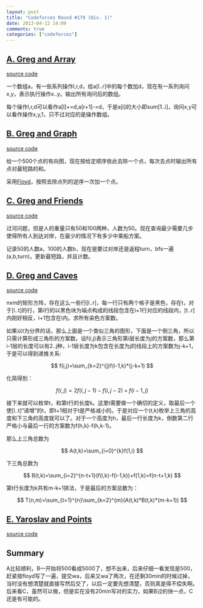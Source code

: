 ```yaml
---
layout: post
title: "Codeforces Round #179 (Div. 1)"
date: 2013-04-12 14:09
comments: true
categories: ["codeforces"]
---
```


[A. Greg and Array](http://www.codeforces.com/contest/295/problem/A)
-------------------

[source code]()

一个数组a，有一些系列操作l,r,d，给a[l..r]中的每个数加d，现在有一系列询问x,y，表示执行操作x..y。输出所有询问后的数组。

每个操作l,r,d可以看作a[l]+=d,a[r+1]-=d，于是a[i]的大小即sum[1..i]，询问x,y可以看作操作x,y,1，只不过对应的是操作数组。

[B. Greg and Graph](http://www.codeforces.com/contest/295/problem/B)
-------------------

[source code]()

给一个500个点的有向图，现在按给定顺序依此去除一个点，每次去点时输出所有点对最短路的和。

采用[Floyd](http://en.wikipedia.org/wiki/Floyd%E2%80%93Warshall_algorithm)，按照去除点列的逆序一次加一个点。

[C. Greg and Friends](http://www.codeforces.com/contest/295/problem/C)
---------------------

[source code]()

过河问题，但是人的重量只有50和100两种，人数为50。现在查询最少需要几步使得所有人到达对岸，在最少的情况下有多少中乘船方案。

记录50的人数a，100的人数b，现在是要过对岸还是返程turn，bfs一遍(a,b,turn)，更新最短路，并且计数。

[D. Greg and Caves](http://www.codeforces.com/contest/295/problem/D)
-------------------

[source code]()

nxm的矩形方阵，存在这么一些行[l..r]，每一行只有两个格子是黑色，存在t，对于[l..t]的行，第i行的以黑色块为端点构成的线段包含在i+1行对应的线段内，[t..r]内刚好相反，i+1包含在i内。求所有染色方案数。

如果以t为分界的话，那么上面是一个类似三角的图形，下面是一个倒三角，所以只需计算形成三角形的方案数。设f(i,j)表示三角形第i层长度为j的方案数，那么第i-1层的长度可以有2..j种，i-1层长度为k包含在长度为j的线段上的方案数为j-k+1，于是可以得到递推关系:

$$
f(i,j)=\sum_{k=2}^{j}f(i-1,k)*(j-k+1)
$$

化简得到：

$$
f(i,j)=2f(i,j-1)-f(i,j-2)+f(i-1,j)
$$

接下来就可以枚举t，和第t行的长度k。这里t需要做一个确切的定义，取最后一个使[l..t]“递增”的t，即t+1相对于t是严格减小的。于是对应一个(t,k)枚举上三角的高度和下三角的高度就可以了。对于一个高度为h，最后一行长度为k，倒数第二行严格小与最后一行的方案数为f(h,k)-f(h,k-1)。

那么上三角总数为

$$
A(t,k)=\sum_{i=0}^{k}f(1,i)
$$

下三角总数为

$$
B(t,k)=\sum_{i=2}^{n-t+1}(f(i,k)-f(i-1,k))+f(1,k)=f(n-t+1,k)
$$

第t行长度为k共有m-k+1排法，于是最后的方案总数为：

$$
T(n,m)=\sum_{t=1}^{n}\sum_{k=2}^{m}(A(t,k)*B(t,k)*(m-k+1))
$$

[E. Yaroslav and Points](http://www.codeforces.com/contest/295/problem/E)
------------------------

[source code]()


Summary
-------

A比较顺利，B一开始将500看成5000了，想不出来，后来仔细一看发现是500，赶紧按floyd写了一遍，提交wa，后来又wa了两次，在还剩30min的时候过掉，当时没有想清楚就直接写然后交了，以后一定要先想清楚，否则真是得不偿失啊。后来看C，虽然可以做，但是实在没有20min写对的实力，如果B过的快一点，C还是有可能的。
